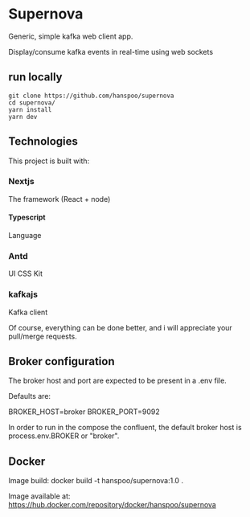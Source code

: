 # Supernova

Generic, simple kafka web client app.

Display/consume kafka events in real-time using web sockets

## run locally

```
git clone https://github.com/hanspoo/supernova
cd supernova/
yarn install
yarn dev
```

## Technologies

This project is built with:

### Nextjs

The framework (React + node)

#### Typescript

Language

### Antd

UI CSS Kit

### kafkajs

Kafka client

Of course, everything can be done better, and i will appreciate your pull/merge requests.

## Broker configuration

The broker host and port are expected to be present in a .env file.

Defaults are:

BROKER_HOST=broker
BROKER_PORT=9092

In order to run in the compose the confluent, the default broker host is process.env.BROKER or "broker".

## Docker

Image build:
docker build -t hanspoo/supernova:1.0 .

Image available at:
https://hub.docker.com/repository/docker/hanspoo/supernova
